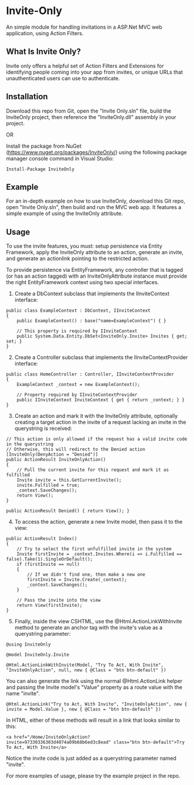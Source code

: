 Invite-Only
===========

An simple module for handling invitations in a ASP.Net MVC web application, using Action Filters.

What Is Invite Only?
---------------------
Invite only offers a helpful set of Action Filters and Extensions for identifying people coming into your app from invites, or unique URLs that unauthenticated users can use to authenticate.

Installation
---------------------
Download this repo from Git, open the "Invite Only.sln" file, build the InviteOnly project, then reference the "InviteOnly.dll" assembly in your project.

OR

Install the package from NuGet (https://www.nuget.org/packages/InviteOnly/) using the following package manager console command in Visual Studio:

```
Install-Package InviteOnly
```

Example
---------------------
For an in-depth example on how to use InviteOnly, download this Git repo, open "Invite Only.sln", then build and run the MVC web app. It features a simple example of using the InviteOnly attribute.

Usage
---------------------
To use the invite features, you must: setup persistence via Entity Framework, apply the InviteOnly attribute to an action, generate an invite, and generate an actionlink pointing to the restricted action.

To provide persistence via EntityFramework, any controller that is tagged (or has an action tagged) with an InviteOnlyAttribute instance must provide the right EntityFramework context using two special interfaces.

1) Create a DbContext subclass that implements the IInviteContext interface:

```CSharp
public class ExampleContext : DbContext, IInviteContext
{
    public ExampleContext() : base("name=ExampleContext") { }

    // This property is required by IInviteContext
    public System.Data.Entity.DbSet<InviteOnly.Invite> Invites { get; set; }
}
```

2) Create a Controller subclass that implements the IInviteContextProvider interface:

```CSharp
public class HomeController : Controller, IInviteContextProvider
{
    ExampleContext _context = new ExampleContext();

    // Property required by IInviteContextProvider
    public IInviteContext InviteContext { get { return _context; } }
}
```

3) Create an action and mark it with the InviteOnly attribute, optionally creating a target action in the invite of a request lacking an invite in the querystring is received:

```CSharp
// This action is only allowed if the request has a valid invite code in the querystring
// Otherwise, this will redirect to the Denied action
[InviteOnly(DenyAction = "Denied")]
public ActionResult InviteOnlyAction()
{
    // Pull the current invite for this request and mark it as fulfilled
    Invite invite = this.GetCurrentInvite();
    invite.Fulfilled = true;
    _context.SaveChanges();
    return View();
}

public ActionResult Denied() { return View(); }
```

4) To access the action, generate a new Invite model, then pass it to the view:

```CSharp
public ActionResult Index()
{
    // Try to select the first unfulfilled invite in the system
    Invite firstInvite = _context.Invites.Where(i => i.Fulfilled == false).Take(1).SingleOrDefault();
    if (firstInvite == null)
    {
        // If we didn't find one, then make a new one
        firstInvite = Invite.Create(_context);
        _context.SaveChanges();
    }

    // Pass the invite into the view
    return View(firstInvite);
}
```

5) Finally, inside the view CSHTML, use the @Html.ActionLinkWithInvite method to generate an anchor tag with the invite's value as a querystring parameter:

```
@using InviteOnly

@model InviteOnly.Invite

@Html.ActionLinkWithInvite(Model, "Try To Act, With Invite", "InviteOnlyAction", null, new { @Class = "btn btn-default" })
```

You can also generate the link using the normal @Html.ActionLink helper and passing the Invite model's "Value" property as a route value with the name "invite".

```
@Html.ActionLink("Try to Act, With Invite", "InviteOnlyAction", new { invite = Model.Value }, new { @Class = "btn btn-default" })
```

In HTML, either of these methods will result in a link that looks similar to this:

```
<a href="/Home/InviteOnlyAction?invite=97330336303d4074a09b68b6ed3c8ead" class="btn btn-default">Try To Act, With Invite</a>
```
Notice the invite code is just added as a querystring parameter named "invite".

For more examples of usage, please try the example project in the repo.
